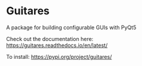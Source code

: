 # Guitares
A package for building configurable GUIs with PyQt5

Check out the documentation here: https://guitares.readthedocs.io/en/latest/

To install: https://pypi.org/project/guitares/
